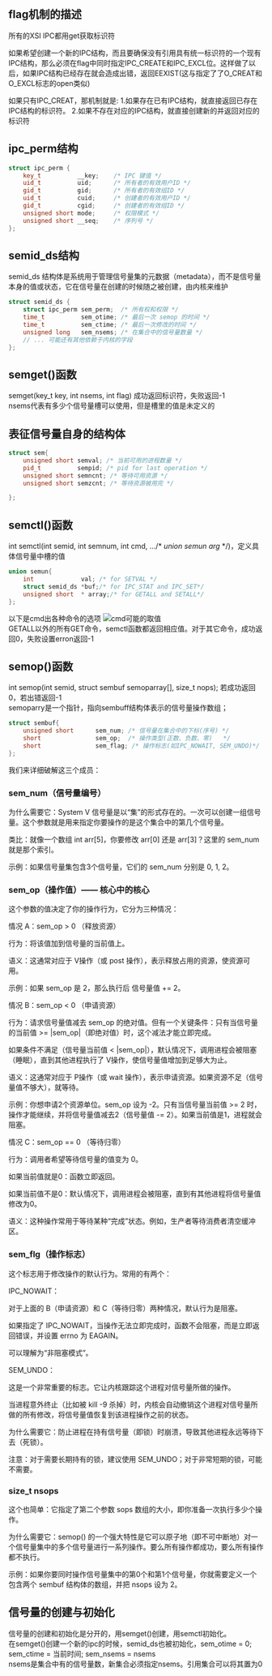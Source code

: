 ## flag机制的描述
所有的XSI IPC都用get获取标识符

如果希望创建一个新的IPC结构，而且要确保没有引用具有统一标识符的一个现有IPC结构，那么必须在flag中同时指定IPC_CREATE和IPC_EXCL位。这样做了以后，如果IPC结构已经存在就会造成出错，返回EEXIST(这与指定了了O_CREAT和O_EXCL标志的open类似)  

如果只有IPC_CREAT，那机制就是: 1.如果存在已有IPC结构，就直接返回已存在IPC结构的标识符。 2.如果不存在对应的IPC结构，就直接创建新的并返回对应的标识符  

## ipc_perm结构  
```cpp
struct ipc_perm {
    key_t          __key;    /* IPC 键值 */
    uid_t          uid;      /* 所有者的有效用户ID */
    gid_t          gid;      /* 所有者的有效组ID */
    uid_t          cuid;     /* 创建者的有效用户ID */
    gid_t          cgid;     /* 创建者的有效组ID */
    unsigned short mode;     /* 权限模式 */
    unsigned short __seq;    /* 序列号 */
};
```

## semid_ds结构  
semid_ds 结构体是系统用于管理信号量集的元数据（metadata），而不是信号量本身的值或状态，它在信号量在创建的时候随之被创建，由内核来维护
```cpp  
struct semid_ds {
    struct ipc_perm sem_perm;  /* 所有权和权限 */
    time_t          sem_otime; /* 最后一次 semop 的时间 */
    time_t          sem_ctime; /* 最后一次修改的时间 */
    unsigned long   sem_nsems; /* 在集合中的信号量数量 */
    // ... 可能还有其他依赖于内核的字段
};
```  

## semget()函数  
semget(key_t key, int nsems, int flag)
成功返回标识符，失败返回-1  
nsems代表有多少个信号量槽可以使用，但是槽里的值是未定义的  

## 表征信号量自身的结构体  
```cpp  
struct sem{
    unsigned short semval; /* 当前可用的进程数量 */  
    pid_t          sempid; /* pid for last operation */
    unsigned short semncnt; /* 等待可用资源 */
    unsigned short semzcnt; /* 等待资源被用完 */

};
```
## semctl()函数  
int  semctl(int semid, int semnum, int cmd, .../* *union semun arg* */)，定义具体信号量中槽的值  
```cpp
union semun{
    int             val; /* for SETVAL */
    struct semid_ds *buf;/* for IPC_STAT and IPC_SET*/
    unsigned short  * array;/* for GETALL and SETALL*/
};
```  
以下是cmd出各种命令的选项
![cmd可能的取值](https://i.imgur.com/l3KEkYZ.png)  
GETALL以外的所有GET命令，semctl函数都返回相应值。对于其它命令，成功返回0，失败设置erron返回-1

## semop()函数  
int semop(int semid, struct sembuf semoparray[], size_t nops);
若成功返回0，若出错返回-1  
semoparry是一个指针，指向sembuff结构体表示的信号量操作数组；
```cpp
struct sembuf{
    unsigned short      sem_num; /* 信号量在集合中的下标(序号) */
    short               sem_op;  /* 操作类型(正数、负数、零)   */
    short               sem_flag; /* 操作标志(如IPC_NOWAIT, SEM_UNDO)*/
};
```  
我们来详细破解这三个成员：

### sem_num（信号量编号）

为什么需要它：System V 信号量是以“集”的形式存在的。一次可以创建一组信号量。这个参数就是用来指定你要操作的是这个集合中的第几个信号量。

类比：就像一个数组 int arr[5]，你要修改 arr[0] 还是 arr[3]？这里的 sem_num 就是那个索引。

示例：如果信号量集包含3个信号量，它们的 sem_num 分别是 0, 1, 2。

### sem_op（操作值）—— 核心中的核心

这个参数的值决定了你的操作行为，它分为三种情况：

情况 A：sem_op > 0 （释放资源）

行为：将该值加到信号量的当前值上。

语义：这通常对应于 V操作（或 post 操作），表示释放占用的资源，使资源可用。

示例：如果 sem_op 是 2，那么执行后 信号量值 += 2。

情况 B：sem_op < 0 （申请资源）

行为：请求信号量值减去 sem_op 的绝对值。但有一个关键条件：只有当信号量的当前值 >= |sem_op|（即绝对值）时，这个减法才能立即完成。

如果条件不满足（信号量当前值 < |sem_op|），默认情况下，调用进程会被阻塞（睡眠），直到其他进程执行了 V操作，使信号量值增加到足够大为止。

语义：这通常对应于 P操作（或 wait 操作），表示申请资源。如果资源不足（信号量值不够大），就等待。

示例：你想申请2个资源单位。sem_op 设为 -2。只有当信号量当前值 >= 2 时，操作才能继续，并将信号量值减去2（信号量值 -= 2）。如果当前值是1，进程就会阻塞。

情况 C：sem_op == 0 （等待归零）

行为：调用者希望等待信号量的值变为 0。

如果当前值就是0：函数立即返回。

如果当前值不是0：默认情况下，调用进程会被阻塞，直到有其他进程将信号量值修改为0。

语义：这种操作常用于等待某种“完成”状态。例如，生产者等待消费者清空缓冲区。

### sem_flg（操作标志）

这个标志用于修改操作的默认行为。常用的有两个：

IPC_NOWAIT：

对于上面的 B（申请资源）和 C（等待归零）两种情况，默认行为是阻塞。

如果指定了 IPC_NOWAIT，当操作无法立即完成时，函数不会阻塞，而是立即返回错误，并设置 errno 为 EAGAIN。

可以理解为“非阻塞模式”。

SEM_UNDO：

这是一个非常重要的标志。它让内核跟踪这个进程对信号量所做的操作。

当进程意外终止（比如被 kill -9 杀掉）时，内核会自动撤销这个进程对信号量所做的所有修改，将信号量值恢复到该进程操作之前的状态。

为什么需要它：防止进程在持有信号量（即锁）时崩溃，导致其他进程永远等待下去（死锁）。

注意：对于需要长期持有的锁，建议使用 SEM_UNDO；对于非常短期的锁，可能不需要。

### size_t nsops
这个也简单：它指定了第二个参数 sops 数组的大小，即你准备一次执行多少个操作。

为什么需要它：semop() 的一个强大特性是它可以原子地（即不可中断地）对一个信号量集中的多个信号量进行一系列操作。要么所有操作都成功，要么所有操作都不执行。

示例：如果你要同时操作信号量集中的第0个和第1个信号量，你就需要定义一个包含两个 sembuf 结构体的数组，并把 nsops 设为 2。  


## 信号量的创建与初始化  
信号量的创建和初始化是分开的，用semget()创建，用semctl初始化。  
在semget()创建一个新的ipc的时候，semid_ds也被初始化，sem_otime = 0; sem_ctime = 当前时间; sem_nsems = nsems  
nsems是集合中有的信号量数，新集合必须指定nsems。引用集合可以将其置为0